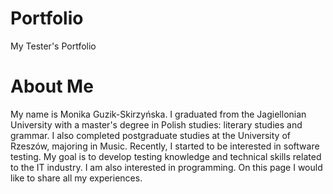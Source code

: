 # Portfolio
My Tester's Portfolio
# About Me
My name is Monika Guzik-Skirzyńska.
I graduated from the Jagiellonian University with a master's degree in Polish studies: literary studies and grammar.
I also completed postgraduate studies at the University of Rzeszów, majoring in Music.
Recently, I started to be interested in software testing.
My goal is to develop testing knowledge and technical skills related to the IT industry. I am also interested in programming.
On this page I would like to share all my experiences.
